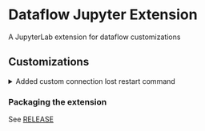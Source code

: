 # Dataflow Jupyter Extension

A JupyterLab extension for dataflow customizations


## Customizations

<details>
<summary>Added custom connection lost restart command</summary>

#### `dataflow-custom:hub-restart`
-   This command has been replaced for default `hub:restart` because of it's redirection to _/hub/spawn_ , which should not be the case. So now the it redirects to _/hub/ui_ in iframe , which will be handled by UI and "App is not running" message will be shown
- Modified the connectionLost dialog to use the `dataflow-custom:hub-restart` command

</details>

### Packaging the extension

See [RELEASE](RELEASE.md)
